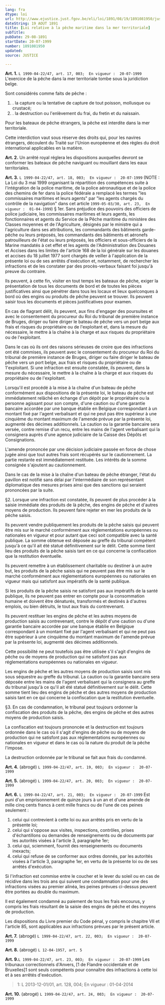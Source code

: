 ```yaml
---
lang: fra
dtype: loi
url: http://www.ejustice.just.fgov.be/eli/loi/1891/08/19/1891081950/justel
dateString: 19 AOUT 1891
title: [Loi relative à la pêche maritime dans la mer territoriale]
subTitle: 
pubDate: 29-08-1891
startDate: 20-07-1999
number: 1891081950
updated: 
source: JUSTICE

---
```

**Art. 1.** `L 1999-04-22/47, art. 17, 003;  En vigueur :  20-07-1999` L'exercice de la pêche dans la mer territoriale tombe sous la juridiction belge.

Sont considérés comme faits de pêche :
 1. . la capture ou la tentative de capture de tout poisson, mollusque ou crustacé;
 2. . la destruction ou l'enlèvement du frai, du fretin et du naissain.

Pour les bateaux de pêche étrangers, la pêche est interdite dans la mer territoriale.

Cette interdiction vaut sous réserve des droits qui, pour les navires étrangers, découlent du Traité sur l'Union européenne et des règles du droit international applicables en la matière.


**Art. 2.** Un arrêté royal réglera les dispositions auxquelles devront se conformer les bateaux de pêche naviguant ou mouillant dans les eaux territoriales.


**Art. 3.** `L 1999-04-22/47, art. 18, 003;  En vigueur :  20-07-1999` (NOTE : La Loi du 3 mai 1999 organisant la répartition des compétences suite à l'intégration de la police maritime, de la police aéronautique et de la police des chemins de fer dans la police fédérale a remplacé les termes "les commissaires maritimes et leurs agents" par "les agents chargés du contrôle de la navigation" dans cet article `1999-05-03/30, art. 23,  En vigueur :  01-04-1999`) § 1er. Sans préjudice des pouvoirs des officiers de police judiciaire, les commissaires maritimes et leurs agents, les fonctionnaires et agents du Service de la Pêche maritime du ministère des Classes moyennes et de l'Agriculture, désignés par le ministre qui a l'agriculture dans ses attributions, les commandants des bâtiments garde-pêche ou leurs préposés, les commandants des bâtiments et aéronefs patrouilleurs de l'état ou leurs préposés, les officiers et sous-officiers de la Marine mandatés à cet effet et les agents de l'Administration des Douanes et Accises dans les limites de l'article 168 de la loi générale sur les douanes et accises du 18 juillet 1977 sont chargés de veiller à l'application de la présente loi ou de ses arrêtés d'exécution et, notamment, de rechercher les infractions et de les constater par des procès-verbaux faisant foi jusqu'à preuve du contraire.

Ils peuvent, à cette fin, visiter en tout temps les bateaux de pêche, exiger la présentation de tous les documents de bord et de toutes les pièces justificatives ainsi que pénétrer dans tous les locaux et lieux quelconques à bord où des engins ou produits de pêche peuvent se trouver. Ils peuvent saisir tous les documents et pièces justificatives pour examen.

En cas de flagrant délit, ils peuvent, aux fins d'engager des poursuites et avec le consentement du procureur du Roi du tribunal de première instance de Bruges, diriger ou faire diriger le bateau de pêche vers un port belge aux frais et risques du propriétaire ou de l'exploitant et, dans la mesure du nécessaire, le mettre à la chaîne à la charge et aux risques du propriétaire ou de l'exploitant.

Dans le cas où ils ont des raisons sérieuses de croire que des infractions ont été commises, ils peuvent avec le consentement du procureur du Roi du tribunal de première instance de Bruges, diriger ou faire diriger le bateau de pêche vers un port belge, aux frais et risques du propriétaire ou de 1'exploitant. Si une infraction est ensuite constatée, ils peuvent, dans la mesure du nécessaire, le mettre à la chaîne à la charge et aux risques du propriétaire ou de l'exploitant.

Lorsqu'il est procédé à la mise à la chaîne d'un bateau de pêche conformément aux dispositions de la présente loi, le bateau de pêche est immédiatement relâché en échange d'un dépôt par le propriétaire ou la personne agissant pour son compte, d'une caution ou d'une garantie bancaire accordée par une banque établie en Belgique correspondant à un montant fixé par l'agent verbalisant et qui ne peut pas être supérieur à une cinquième du montant maximum de l'amende prévue par la présente loi, augmenté des décimes additionnels. La caution ou la garantie bancaire sera versée, contre remise d'un recu, entre les mains de l'agent verbalisant qui la consignera auprès d'une agence judiciaire de la Caisse des Dépôts et Consignations.

L'amende prononcée par une décision judiciaire passée en force de chose jugée ainsi que tout autres frais sont récupérés sur le cautionnement. La partie restante est immédiatement restituée. Les intérêts de la somme consignée s'ajoutent au cautionnement.

Dans le cas de la mise à la chaîne d'un bateau de pêche étranger, l'état du pavillon est notifié sans délai par l'intermédiaire de son représentant diplomatique des mesures prises ainsi que des sanctions qui seraient prononcées par la suite.


§2.  Lorsque une infraction est constatée, ils peuvent de plus procéder à la saisie immédiate des produits de là pêche, des engins de pêche et d'autres moyens de production. Ils peuvent faire rejeter en mer les produits de la pêche saisis.

Ils peuvent vendre publiquement les produits de la pêche saisis qui peuvent être mis sur le marché conformément aux réglementations européennes ou nationales en vigueur et pour autant que ceci soit compatible avec la santé publique. La somme obtenue est déposée au greffe du tribunal compétent jusqu'à ce qu'il ait été statué définitivement sur le délit. Cette somme tient lieu des produits de la pêche saisis tant en ce qui concerne la confiscation que la restitution éventuelle.

Ils peuvent remettre à un établissement charitable ou destiner à un autre but, les produits de la pêche saisis qui ne peuvent pas être mis sur le marché conformément aux réglementations européennes ou nationales en vigueur mais qui satisfont aux impératifs de la santé publique.

Si les produits de la pêche saisis ne satisfont pas aux impératifs de la santé publique, ils ne peuvent pas entrer en compte pour la consommation humaine et doivent être dénaturés, transformés et destinés à d'autres emplois, ou bien détruits, le tout aux frais du contrevenant.

Ils peuvent restituer les engins de pêche et les autres moyens de production saisis au contrevenant, contre le dépôt d'une caution ou d'une garantie bancaire accordée par une banque établie en Belgique correspondant à un montant fixé par l'agent verbalisant et qui ne peut pas être supérieur à une cinquième du montant maximum de l'amende prévue par la présente loi, augmenté des décimes additionnels.

Cette possibilité ne peut toutefois pas être utilisée s'il s'agit d'engins de pêche ou de moyens de production qui ne satisfont pas aux réglementations européennes ou nationales en vigueur.

Les engins de pêche et les autres moyens de production saisis sont mis sous séquestre au greffe du tribunal. La caution ou la garantie bancaire sera déposée entre les mains de l'agent verbalisant qui la consignera au greffe du tribunal jusqu'à ce qu'il ait été statué définitivement sur le délit. Cette somme tient lieu des engins de pêche et des autres moyens de production saisis tant en ce qui concerne la confiscation que la restitution éventuelle.


§3.  En cas de condamnation, le tribunal peut toujours ordonner la confiscation des produits de la pêche, des engins de pêche et des autres moyens de production saisis.

La confiscation est toujours prononcée et la destruction est toujours ordonnée dans le cas où il s'agit d'engins de pêche ou de moyens de production qui ne satisfont pas aux réglementations européennes ou nationales en vigueur et dans le cas où la nature du produit de la pêche l'impose.

La destruction ordonnée par le tribunal se fait aux frais du condamné.


**Art. 4.** (abrogé) `L 1999-04-22/47, art. 19, 003;  En vigueur :  20-07-1999`


**Art. 5.** (abrogé) `L 1999-04-22/47, art. 20, 003;  En vigueur :  20-07-1999`


**Art. 6.** `L 1999-04-22/47, art. 21, 003;  En vigueur :  20-07-1999` Est puni d'un emprisonnement de quinze jours à un an et d'une amende de mille cinq cents francs à cent mille francs ou de l'une de ces peines seulement :
 1. celui qui contrevient à cette loi ou aux arrêtés pris en vertu de la présente loi;
 2. celui qui s'oppose aux visites, inspections, contrôles, prises d'échantillons ou demandes de renseignements ou de documents par les autorités visées à l'article 3, paragraphe 1er;
 3. celui qui, sciemment, fournit des renseignements ou documents inexacts;
 4. celui qui refuse de se conformer aux ordres donnés, par les autorités visées à l'article 3, paragraphe 1er, en vertu de la présente loi ou de ses arrêtés d'exécution.

Si l'infraction est commise entre le coucher et le lever du soleil ou en cas de récidive dans les trois ans qui suivent une condamnation pour une des infractions visées au premier alinéa, les peines prévues ci-dessus peuvent être portées au double du maximum.

Il est également condamné au paiement de tous les frais encourus, y compris les frais résultant de la saisie des engins de pêche et des moyens de production.

Les dispositions du Livre premier du Code pénal, y compris le chapitre VII et l'article 85, sont applicables aux infractions prévues par le présent article.


**Art. 7.** (abrogé) `L 1999-04-22/47, art. 22, 003;  En vigueur :  20-07-1999`


**Art. 8.** (abrogé) `L 12-04-1957, art. 5`


**Art. 9.**`L 1999-04-22/47, art. 23, 003;  En vigueur :  20-07-1999` Les tribunaux correctionnels d'Anvers, [1 de Flandre occidentale et de Bruxelles]1  sont seuls compétents pour connaître des infractions à cette loi et à ses arrêtés d'exécution.

> 1: L 2013-12-01/01, art. 128, 004; En vigueur : 01-04-2014



**Art. 10.** (abrogé) `L 1999-04-22/47, art. 24, 003;  En vigueur :  20-07-1999`

